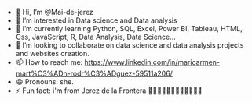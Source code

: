 - 👋 Hi, I’m @Mai-de-jerez
- 👀 I’m interested in Data science and Data analysis
- 🌱 I’m currently learning Python, SQL, Excel, Power BI, Tableau, HTML, Css, JavaScript, R, Data Analysis, Data Science...
- 💞️ I’m looking to collaborate on data science and data analysis projects and websites creation.
- 📫 How to reach me: https://www.linkedin.com/in/maricarmen-mart%C3%ADn-rodr%C3%ADguez-59511a206/
- 😄 Pronouns: she.
- ⚡ Fun fact: i'm from Jerez de la Frontera 💃💃💃💃💃💃💃💃💃💃💃💃

<!---
Mai-de-jerez/Mai-de-jerez is a ✨ special ✨ repository because its `README.md` (this file) appears on your GitHub profile.
You can click the Preview link to take a look at your changes.
--->
